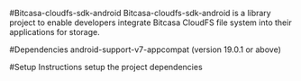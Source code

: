 #Bitcasa-cloudfs-sdk-android 
  Bitcasa-cloudfs-sdk-android is a library project to enable developers integrate Bitcasa CloudFS file system into their applications for storage.
  
#Dependencies
  android-support-v7-appcompat (version 19.0.1 or above)
  
#Setup Instructions 
  setup the project dependencies
